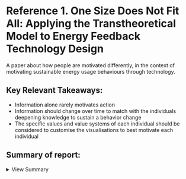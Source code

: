 # Reference 1. One Size Does Not Fit All: Applying the Transtheoretical Model to Energy Feedback Technology Design

A paper about how people are motivated differently, in the context of motivating sustainable energy usage behaviours through technology.

## Key Relevant Takeaways:
  - Information alone rarely motivates action
  - Information should change over time to match with the individuals deepening knowledge to sustain a behavior change
  - The specific values and value systems of each individual should be considered to customise the visualisations to best motivate each individual

## Summary of report:

<details><summary>View Summary</summary>

### One approach to motivation is providing real-time, continuous feedback
  - Feedback can be presented in different ways, e.g.:
    - Raw data
    - Personal cost
    - Environmental impact
  - But this approach is limited as they provide the same feedback to differently motivated individuals, at different stages of readiness, willingness and ableness to change. 
  - Unless the user is already motivated, feedback only informs but doesn't necessarily motivate action.

### Transtheoretical model (stages of change):
Intentional behavior change occurs as a process:
  1. *Precontemplation* (Unaware or unwilling)
  2. *Contemplation* (Acknowledging behaviour is a problem, open to information, but may be far from making an actual commitment)
  3. *Preparation* (Aims to develop and commit to a plan)
  5. *Action* (Overtly modifying behaviour)
  6. *Maintenance, Relapse, Recycling* (Sustain behavior change)

### Durability of behaviour change 
Durability = behavior that is self sustaining without the need for repeated interventions. To achieve this, intrinsically motivated behaviour is ideal:
  - Intrisic motivation: Doing an activity for its inherent satisfactions rather than for some seperable consequence

### Commonly-used motivation techniques

  - Information model
    - Provides information to a problem; why it is a problem, and action steps to solve the problem
  - Positive reinforcement
    - Response is followed by the addition of a reinforcing stimulus
    - Increases likelihood that response will be repeated in similar situations.
  - Elaboration Likelihood Model
    - Proposes two routes of cognitive processing
      1. Logic, rationale, and quality of the argument
      2. Emotional persuasion, influenced by factors unrelated to the argument's validity

### Information, Rational-Economic and Attitude Models:
  - Provide complex feedback visualizations and trends over days to months
  - Also action steps to improve behavior <br>
But limitations:
  1. **Information alone rarely motivates action**
  2. Humans have a psychological tendency to avoid non-supportive information, and may discount information that contradicts their current behaviors
  
This model can be very effective in the *preparation* and *action* stages. Also can be effective in the *maintenance* stage if the **information changes over time to match with the individuals deepening knowledge**.
  
### Positive Reinforcement, Emotional Persuasion and Values
  Example app - Ubigreen (transportation behaviors)
  - Uses a series of emotionally persuasive icons as positive reinforcement, as behaviour gets greener, icons progress further (ecosystem improves)
  - Icons also represent auxillary benefits (e.g. piggybank - money)
  - An improvement would be to consider the specific values and value systems of each individual, e.g. person A values exercise and fitness over money, so visualisation can provide personalised feedback
  - Limitation: extrinsic nature of positive iconic reinforcement
    - Viewed as a game
    - Negatively impacts intrinsic motivation
    - May lead to less durable behavior change
    - Target demographic should influence design, e.g. Ubigreen was targeted at already very green individuals, so more likely in the *action* or *maintenance* stages of TTM, where intrinsic motivation is required for long-term success.
  

  </details>
